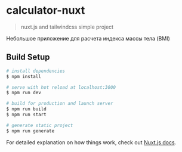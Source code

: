 # calculator-nuxt

> nuxt.js and tailwindcss simple project

Небольшое приложение для расчета индекса массы тела (BMI)

## Build Setup

```bash
# install dependencies
$ npm install

# serve with hot reload at localhost:3000
$ npm run dev

# build for production and launch server
$ npm run build
$ npm run start

# generate static project
$ npm run generate
```

For detailed explanation on how things work, check out [Nuxt.js docs](https://nuxtjs.org).
